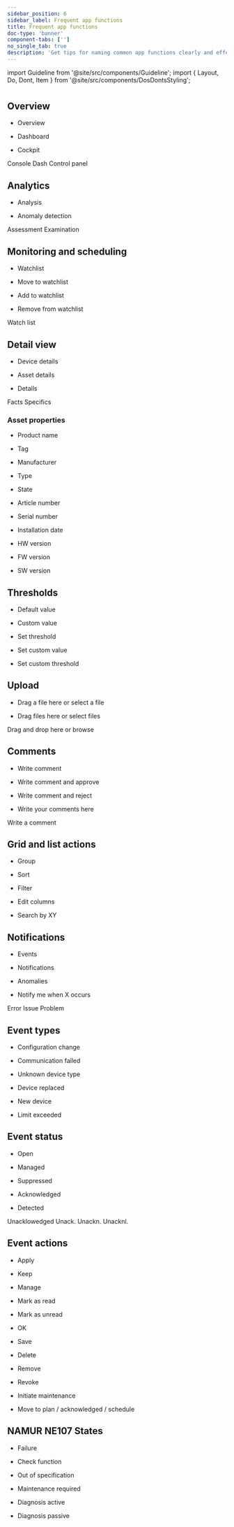 ```yaml
---
sidebar_position: 6
sidebar_label: Frequent app functions
title: Frequent app functions
doc-type: 'banner'
component-tabs: ['']
no_single_tab: true
description: 'Get tips for naming common app functions clearly and effectively. This subchapter focuses on how to describe frequent actions and features in a way that users can quickly understand and use.'
---
```


import Guideline from '@site/src/components/Guideline';
import { Layout, Do, Dont, Item } from '@site/src/components/DosDontsStyling';

#

## Overview

- Overview

- Dashboard

- Cockpit

<Layout>
  <Dont>
    <Item>Console</Item>
    <Item>Dash</Item>
    <Item>Control panel</Item>
  </Dont>
</Layout>

## Analytics

- Analysis

- Anomaly detection

<Layout>
  <Dont>
    <Item>Assessment</Item>
    <Item>Examination</Item>
  </Dont>
</Layout>

## Monitoring and scheduling

- Watchlist

- Move to watchlist

- Add to watchlist

- Remove from watchlist

<Layout>
  <Dont>
    <Item>Watch list</Item>
  </Dont>
</Layout>

## Detail view

- Device details

- Asset details

- Details

<Layout>
  <Dont>
    <Item>Facts</Item>
    <Item>Specifics</Item>
  </Dont>
</Layout>

### Asset properties

- Product name

- Tag

- Manufacturer

- Type

- State

- Article number

- Serial number

- Installation date

- HW version

- FW version

- SW version

## Thresholds

- Default value

- Custom value

- Set threshold

- Set custom value

- Set custom threshold

## Upload

- Drag a file here or select a file

- Drag files here or select files

<Layout>
  <Dont>
    <Item>Drag and drop here or browse</Item>
  </Dont>
</Layout>

## Comments

- Write comment

- Write comment and approve

- Write comment and reject

- Write your comments here

<Layout>
  <Dont>
    <Item>Write a comment</Item>
  </Dont>
</Layout>

## Grid and list actions

- Group

- Sort

- Filter

- Edit columns

- Search by XY

## Notifications

- Events

- Notifications

- Anomalies

- Notify me when X occurs

<Layout>
  <Dont>
    <Item>Error</Item>
    <Item>Issue</Item>
    <Item>Problem</Item>
  </Dont>
</Layout>

## Event types

- Configuration change

- Communication failed

- Unknown device type

- Device replaced

- New device

- Limit exceeded

## Event status

- Open

- Managed

- Suppressed

- Acknowledged

- Detected

<Layout>
  <Dont>
    <Item>Unacklowedged</Item>
    <Item>Unack.</Item>
    <Item>Unackn.</Item>
    <Item>Unacknl.</Item>
  </Dont>
</Layout>

## Event actions

- Apply

- Keep

- Manage

- Mark as read

- Mark as unread

- OK

- Save

- Delete

- Remove

- Revoke

- Initiate maintenance

- Move to plan / acknowledged / schedule

## NAMUR NE107 States

- Failure

- Check function

- Out of specification

- Maintenance required

- Diagnosis active

- Diagnosis passive
